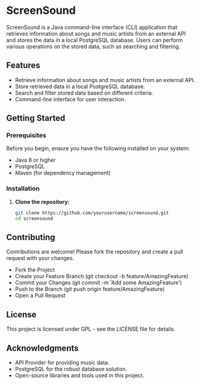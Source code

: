 # ScreenSound

ScreenSound is a Java command-line interface (CLI) application that retrieves information about songs and music artists from an external API and stores the data in a local PostgreSQL database. Users can perform various operations on the stored data, such as searching and filtering.

## Features

- Retrieve information about songs and music artists from an external API.
- Store retrieved data in a local PostgreSQL database.
- Search and filter stored data based on different criteria.
- Command-line interface for user interaction.

## Getting Started

### Prerequisites

Before you begin, ensure you have the following installed on your system:

- Java 8 or higher
- PostgreSQL
- Maven (for dependency management)

### Installation

1. **Clone the repository:**

   ```bash
   git clone https://github.com/yourusername/screensound.git
   cd screensound


## Contributing

Contributions are welcome! Please fork the repository and create a pull request with your changes.

- Fork the Project
- Create your Feature Branch (git checkout -b feature/AmazingFeature)
- Commit your Changes (git commit -m 'Add some AmazingFeature')
- Push to the Branch (git push origin feature/AmazingFeature)
- Open a Pull Request

## License
This project is licensed under GPL - see the LICENSE file for details.

## Acknowledgments
- API Provider for providing music data.
- PostgreSQL for the robust database solution.
- Open-source libraries and tools used in this project.
